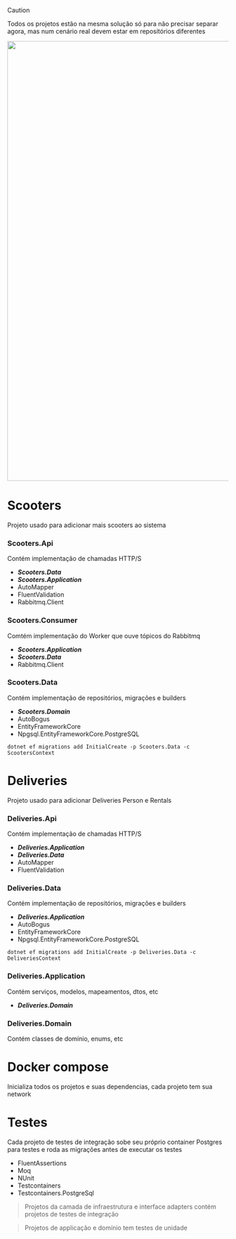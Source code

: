 > [!CAUTION]
> Todos os projetos estão na mesma solução só para não precisar separar agora, mas num cenário real devem estar em repositórios diferentes

[<img src="https://github.com/alana-or/scooters/assets/19328250/6b7c61af-a0e8-43b9-840b-14a537d1ac27" width="1000"/>](https://github.com/alana-or/scooters/assets/19328250/6b7c61af-a0e8-43b9-840b-14a537d1ac27)

# Scooters
Projeto usado para adicionar mais scooters ao sistema

### Scooters.Api
Contém implementação de chamadas HTTP/S
- ***Scooters.Data***
- ***Scooters.Application***
- AutoMapper
- FluentValidation
- Rabbitmq.Client

### Scooters.Consumer
Comtém implementação do Worker que ouve tópicos do Rabbitmq
- ***Scooters.Application***
- ***Scooters.Data***
- Rabbitmq.Client

### Scooters.Data
Contém implementação de repositórios, migrações e builders
- ***Scooters.Domain***
- AutoBogus
- EntityFrameworkCore
- Npgsql.EntityFrameworkCore.PostgreSQL

```dotnet ef migrations add InitialCreate -p Scooters.Data -c ScootersContext```

# Deliveries 
Projeto usado para adicionar Deliveries Person e Rentals

### Deliveries.Api
Contém implementação de chamadas HTTP/S
- ***Deliveries.Application***
- ***Deliveries.Data***
- AutoMapper
- FluentValidation

### Deliveries.Data
Contém implementação de repositórios, migrações e builders
- ***Deliveries.Application***
- AutoBogus
- EntityFrameworkCore
- Npgsql.EntityFrameworkCore.PostgreSQL

```dotnet ef migrations add InitialCreate -p Deliveries.Data -c DeliveriesContext```

### Deliveries.Application
Contém serviços, modelos, mapeamentos, dtos, etc
- ***Deliveries.Domain***

### Deliveries.Domain
Contém classes de domínio, enums, etc

# Docker compose
Inicializa todos os projetos e suas dependencias, cada projeto tem sua network

# Testes
Cada projeto de testes de integração sobe seu próprio container Postgres para testes e roda as migrações antes de executar os testes
- FluentAssertions
- Moq
- NUnit
- Testcontainers
- Testcontainers.PostgreSql
  
> Projetos da camada de infraestrutura e interface adapters contém projetos de testes de integração

> Projetos de applicação e domínio tem testes de unidade

